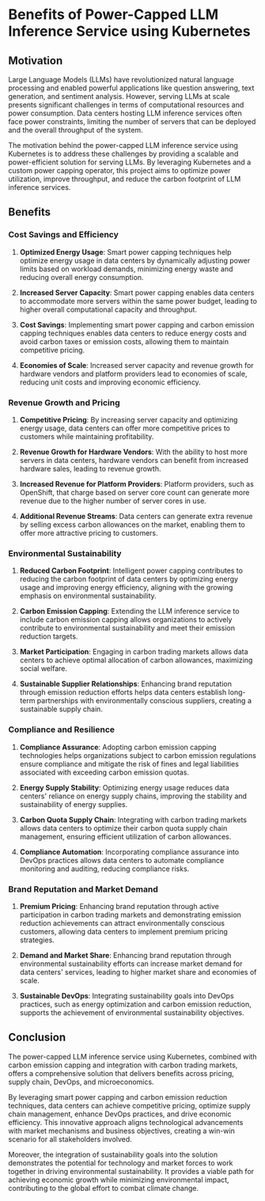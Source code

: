 # Benefits of Power-Capped LLM Inference Service using Kubernetes

## Motivation

Large Language Models (LLMs) have revolutionized natural language processing and enabled powerful applications like
question answering, text generation, and sentiment analysis. However, serving LLMs at scale presents significant
challenges in terms of computational resources and power consumption. Data centers hosting LLM inference services often
face power constraints, limiting the number of servers that can be deployed and the overall throughput of the system.

The motivation behind the power-capped LLM inference service using Kubernetes is to address these challenges by
providing a scalable and power-efficient solution for serving LLMs. By leveraging Kubernetes and a custom power capping
operator, this project aims to optimize power utilization, improve throughput, and reduce the carbon footprint of LLM
inference services.

## Benefits

### Cost Savings and Efficiency

1. **Optimized Energy Usage**: Smart power capping techniques help optimize energy usage in data centers by dynamically
   adjusting power limits based on workload demands, minimizing energy waste and reducing overall energy consumption.

2. **Increased Server Capacity**: Smart power capping enables data centers to accommodate more servers within the same
   power budget, leading to higher overall computational capacity and throughput.

3. **Cost Savings**: Implementing smart power capping and carbon emission capping techniques enables data centers to
   reduce energy costs and avoid carbon taxes or emission costs, allowing them to maintain competitive pricing.

4. **Economies of Scale**: Increased server capacity and revenue growth for hardware vendors and platform providers lead
   to economies of scale, reducing unit costs and improving economic efficiency.

### Revenue Growth and Pricing

1. **Competitive Pricing**: By increasing server capacity and optimizing energy usage, data centers can offer more
   competitive prices to customers while maintaining profitability.

2. **Revenue Growth for Hardware Vendors**: With the ability to host more servers in data centers, hardware vendors can
   benefit from increased hardware sales, leading to revenue growth.

3. **Increased Revenue for Platform Providers**: Platform providers, such as OpenShift, that charge based on server core
   count can generate more revenue due to the higher number of server cores in use.

4. **Additional Revenue Streams**: Data centers can generate extra revenue by selling excess carbon allowances on the
   market, enabling them to offer more attractive pricing to customers.

### Environmental Sustainability

1. **Reduced Carbon Footprint**: Intelligent power capping contributes to reducing the carbon footprint of data centers
   by optimizing energy usage and improving energy efficiency, aligning with the growing emphasis on environmental
   sustainability.

2. **Carbon Emission Capping**: Extending the LLM inference service to include carbon emission capping allows
   organizations to actively contribute to environmental sustainability and meet their emission reduction targets.

3. **Market Participation**: Engaging in carbon trading markets allows data centers to achieve optimal allocation of
   carbon allowances, maximizing social welfare.

4. **Sustainable Supplier Relationships**: Enhancing brand reputation through emission reduction efforts helps data
   centers establish long-term partnerships with environmentally conscious suppliers, creating a sustainable supply
   chain.

### Compliance and Resilience

1. **Compliance Assurance**: Adopting carbon emission capping technologies helps organizations subject to carbon
   emission regulations ensure compliance and mitigate the risk of fines and legal liabilities associated with exceeding
   carbon emission quotas.

2. **Energy Supply Stability**: Optimizing energy usage reduces data centers' reliance on energy supply chains,
   improving the stability and sustainability of energy supplies.

3. **Carbon Quota Supply Chain**: Integrating with carbon trading markets allows data centers to optimize their carbon
   quota supply chain management, ensuring efficient utilization of carbon allowances.

4. **Compliance Automation**: Incorporating compliance assurance into DevOps practices allows data centers to automate
   compliance monitoring and auditing, reducing compliance risks.

### Brand Reputation and Market Demand

1. **Premium Pricing**: Enhancing brand reputation through active participation in carbon trading markets and
   demonstrating emission reduction achievements can attract environmentally conscious customers, allowing data centers
   to implement premium pricing strategies.

2. **Demand and Market Share**: Enhancing brand reputation through environmental sustainability efforts can increase
   market demand for data centers' services, leading to higher market share and economies of scale.

3. **Sustainable DevOps**: Integrating sustainability goals into DevOps practices, such as energy optimization and
   carbon emission reduction, supports the achievement of environmental sustainability objectives.

## Conclusion

The power-capped LLM inference service using Kubernetes, combined with carbon emission capping and integration with
carbon trading markets, offers a comprehensive solution that delivers benefits across pricing, supply chain, DevOps, and
microeconomics.

By leveraging smart power capping and carbon emission reduction techniques, data centers can achieve competitive
pricing, optimize supply chain management, enhance DevOps practices, and drive economic efficiency. This innovative
approach aligns technological advancements with market mechanisms and business objectives, creating a win-win scenario
for all stakeholders involved.

Moreover, the integration of sustainability goals into the solution demonstrates the potential for technology and market
forces to work together in driving environmental sustainability. It provides a viable path for achieving economic growth
while minimizing environmental impact, contributing to the global effort to combat climate change.